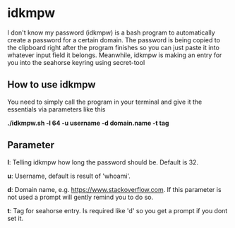 # idkmpw
I don't know my password (idkmpw) is a bash program to automatically create a password for a certain domain.
The password is being copied to the clipboard right after the program finishes so you can just paste it into
whatever input field it belongs. Meanwhile, idkmpw is making an entry for you into the seahorse keyring using
secret-tool

## How to use idkmpw

You need to simply call the program in your terminal and give it the essentials via parameters like this

**./idkmpw.sh -l 64 -u username -d domain.name -t tag**

## Parameter

**l**: Telling idkmpw how long the password should be. Default is 32.

**u**: Username, default is result of 'whoami'.

**d**: Domain name, e.g. https://www.stackoverflow.com. If this parameter is not used a prompt will
gently remind you to do so.

**t**: Tag for seahorse entry. Is required like 'd' so you get a prompt if you dont set it.

